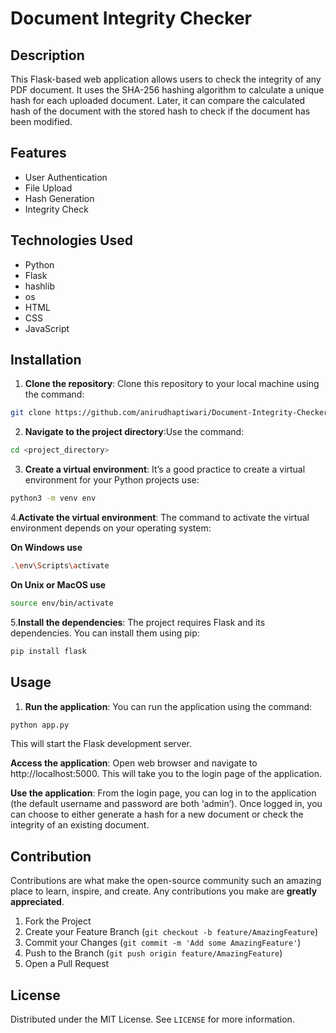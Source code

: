 # Document Integrity Checker

## Description
This Flask-based web application allows users to check the integrity of any PDF document. It uses the SHA-256 hashing algorithm to calculate a unique hash for each uploaded document. Later, it can compare the calculated hash of the document with the stored hash to check if the document has been modified.

## Features
- User Authentication
- File Upload
- Hash Generation
- Integrity Check

## Technologies Used
- Python
- Flask
- hashlib
- os
- HTML
- CSS
- JavaScript

## Installation

1. **Clone the repository**: Clone this repository to your local machine using the command:
```bash
git clone https://github.com/anirudhaptiwari/Document-Integrity-Checker.git
```

2. **Navigate to the project directory**:Use the command:
```bash
cd <project_directory>
```
3. **Create a virtual environment**: It’s a good practice to create a virtual environment for your Python projects use:
```bash
python3 -m venv env
```
4.**Activate the virtual environment**: The command to activate the virtual environment depends on your operating system:

**On Windows use**
```bash
.\env\Scripts\activate
```
**On Unix or MacOS use**
```bash
source env/bin/activate
```
5.**Install the dependencies**: The project requires Flask and its dependencies. You can install them using pip:
```bash
pip install flask
```
## Usage

1. **Run the application**: You can run the application using the command:
```bash
python app.py
```
This will start the Flask development server.

**Access the application**: Open web browser and navigate to http://localhost:5000. This will take you to the login page of the application.

**Use the application**: From the login page, you can log in to the application (the default username and password are both ‘admin’). Once logged in, you can choose to either generate a hash for a new document or check the integrity of an existing document.


## Contribution

Contributions are what make the open-source community such an amazing place to learn, inspire, and create. Any contributions you make are **greatly appreciated**.

1. Fork the Project
2. Create your Feature Branch (`git checkout -b feature/AmazingFeature`)
3. Commit your Changes (`git commit -m 'Add some AmazingFeature'`)
4. Push to the Branch (`git push origin feature/AmazingFeature`)
5. Open a Pull Request

## License

Distributed under the MIT License. See `LICENSE` for more information.



